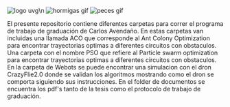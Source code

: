 ![logo uvg](https://user-images.githubusercontent.com/60333304/203876818-7c387308-8f45-4c76-8a62-0c51ac23f6ae.png)\n
![hormigas gif](https://user-images.githubusercontent.com/60333304/203876915-7ba2df89-022a-429f-90e3-9b63e76aad09.gif)
![peces gif](https://user-images.githubusercontent.com/60333304/203876929-7b4b5fb1-4cee-4570-a591-d112e3dbbfc8.gif)

El presente repositorio contiene diferentes carpetas para correr el programa de trabajo de graduación de Carlos Avendaño.
 En estas carpetas van incluidas una llamada ACO que corresponde al Ant Colony Optimization para encontrar trayectorias optimas a diferentes circuitos con
 obstaculos. Una carpeta con el nombre PSO que refiere al Particle swarm optimization para encontrar trayectorias optimas a diferentes circuitos con obstaculos.
 En la carpeta de Webots se puede encontrar una simulacion con el dron CrazyFlie2.0 donde se validan los algoritmos mostrando como el dron se comporta siguiendo sus
 instrucciones.
 En el folder de documentos se encuentra los pdf's tanto de la tesis como el protocolo de trabajo de graduación.



